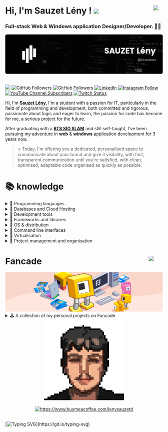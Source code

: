 # Hi, I'm Sauzet Lény !<a href="https://github.com/Drackass/Drackass/blob/main/README_fr.md"><img align="right" src="https://cdn-icons-png.flaticon.com/512/197/197560.png" width="30px" /></a> <img width="30" src="https://raw.githubusercontent.com/MartinHeinz/MartinHeinz/master/wave.gif">
### Full-stack Web & Windows application Designer/Developer. 🧑‍💻

<picture>
  <source media="(prefers-color-scheme: dark)" srcset="https://github.com/Drackass/Drackass/blob/main/banner-dark.png">
  <source media="(prefers-color-scheme: light)" srcset="https://github.com/Drackass/Drackass/blob/main/banner-light.png">
  <img alt="Main Banner" src="https://github.com/Drackass/Drackass/blob/main/banner-dark.png">
</picture>

</br>
</br>

![](https://komarev.com/ghpvc/?username=drackass&style=flat&color=grey)
![GitHub Followers](https://img.shields.io/github/followers/drackass?style=social)
![GitHub Followers](https://img.shields.io/github/stars/drackass?style=social)
[![LinkedIn](https://img.shields.io/badge/LinkedIn-Connect-blue?style=social&logo=linkedin)](https://www.linkedin.com/in/lény-sauzet-931172264/)
[![Instagram Follow](https://img.shields.io/badge/Instagram-Follow-blueviolet?logo=instagram&style=social)](https://www.instagram.com/lenysauzet/)
[![YouTube Channel Subscribers](https://img.shields.io/youtube/channel/subscribers/UCQAR8f6Gq2xdSDdhVAXfWlg?style=social)](https://www.youtube.com/@drack4ss?sub_confirmation=1)
[![Twitch Status](https://img.shields.io/twitch/status/drackass?style=social)](https://twitch.com/drackass)

Hi, I'm [**Sauzet Lény**](http://ent.btssio.net/leny.sauzet/), I'm a student with a passion for IT, particularly in the field of programming and development, both committed and rigorous, passionate about logic and eager to learn, the passion for code has become for me, a serious project for the future.

After graduating with a [**BTS SIO SLAM**](https://www.onisep.fr/ressources/univers-formation/Formations/Post-bac/bts-services-informatiques-aux-organisations-option-b-solutions-logicielles-et-applications-metiers) and still self-taught, I've been pursuing my adventure in **web** & **windows** application development for 3 years now.

> 🔥 Today, I'm offering you a dedicated, personalised space to communicate about your brand and give it visibility, with fast, transparent communication until you're satisfied, with clean, optimised, adaptable code organised as quickly as possible.

# 📚 knowledge
<details>
<summary>📕 Programming languages</summary>
<br/>
  
[![C#](https://img.shields.io/badge/C%23-058c0b?style=for-the-badge&logo=c-sharp&logoColor=white&labelColor=058c0b)](https://docs.microsoft.com/en-us/dotnet/csharp/)

[![C++](https://img.shields.io/badge/C%2B%2B-00417b?style=for-the-badge&logo=c%2B%2B&logoColor=white&labelColor=00417b)](https://www.cplusplus.com/doc/)

[![Visual Basic](https://img.shields.io/badge/Visual%20Basic-004a85?style=for-the-badge&logo=.net&logoColor=white&labelColor=004a85)](https://docs.microsoft.com/en-us/dotnet/visual-basic/)

[![HTML](https://img.shields.io/badge/HTML-d84924?style=for-the-badge&logo=html5&logoColor=white&labelColor=d84924)](https://developer.mozilla.org/en-US/docs/Web/HTML)

[![CSS](https://img.shields.io/badge/CSS-0066b6?style=for-the-badge&logo=css3&logoColor=white&labelColor=#0066b6)](https://developer.mozilla.org/en-US/docs/Web/CSS)

[![Sass](https://img.shields.io/badge/Sass-cd669a?style=for-the-badge&logo=sass&logoColor=white&labelColor=cd669a)](https://sass-lang.com/)

[![PHP](https://img.shields.io/badge/PHP-4c5789?style=for-the-badge&logo=php&logoColor=white&labelColor=4c5789)](https://www.php.net/manual/en/)

[![JavaScript](https://img.shields.io/badge/JavaScript-ead41c?style=for-the-badge&logo=javascript&logoColor=black&labelColor=ead41c)](https://developer.mozilla.org/en-US/docs/Web/JavaScript)

[![Python](https://img.shields.io/badge/Python-336d9d?style=for-the-badge&logo=python&logoColor=white&labelColor=336d9d)](https://docs.python.org/3/)

[![Node.js](https://img.shields.io/badge/Node.js-539e43?style=for-the-badge&logo=node.js&logoColor=white&labelColor=539e43)](https://nodejs.org/en/docs/)

[![Scratch](https://img.shields.io/badge/Scratch-ec9f37?style=for-the-badge&logo=scratch&logoColor=white&labelColor=ec9f37)](https://en.scratch-wiki.info/wiki/Scratch_Wiki_Home)

![Java](https://img.shields.io/badge/java-%23ED8B00.svg?style=for-the-badge&logo=openjdk&logoColor=white)

![Markdown](https://img.shields.io/badge/markdown-%23000000.svg?style=for-the-badge&logo=markdown&logoColor=white)

![TypeScript](https://img.shields.io/badge/typescript-%23007ACC.svg?style=for-the-badge&logo=typescript&logoColor=white)

</details>

<details>
<summary>📗 Databases and Cloud Hosting</summary>
<br/>

[![GitHub Pages](https://img.shields.io/badge/GitHub%20Pages-1d2024?style=for-the-badge&logo=github&logoColor=white&labelColor=1d2024)](https://docs.github.com/en/pages)

[![MySQL](https://img.shields.io/badge/MySQL-d88700?style=for-the-badge&logo=mysql&logoColor=white&labelColor=d88700)](https://dev.mysql.com/doc/)

[![SQL Server](https://img.shields.io/badge/SQL%20Server-cf0513?style=for-the-badge&logo=microsoft%20sql%20server&logoColor=white&labelColor=cf0513)](https://docs.microsoft.com/en-us/sql/ssms/sql-server-management-studio-ssms)

[![MariaDB](https://img.shields.io/badge/MariaDB-c0765a?style=for-the-badge&logo=mariadb&logoColor=white&labelColor=c0765a)](https://mariadb.com/docs/)

[![Oracle](https://img.shields.io/badge/Oracle-be4331?style=for-the-badge&logo=oracle&logoColor=white&labelColor=be4331)](https://docs.oracle.com/en/)

[![SQLite](https://img.shields.io/badge/SQLite-1398e0?style=for-the-badge&logo=sqlite&logoColor=white&labelColor=1398e0)](https://www.sqlite.org/docs.html)

[![PhpMyAdmin](https://img.shields.io/badge/PhpMyAdmin-ff9800?style=for-the-badge&logo=phpmyadmin&logoColor=white&labelColor=ff9800)](https://docs.phpmyadmin.net/en/)

[![HeidiSQL](https://img.shields.io/badge/HeidiSQL-328400?style=for-the-badge&labelColor=328400)](https://www.heidisql.com/help.php)

[![AJAX](https://img.shields.io/badge/AJAX-308bc9?style=for-the-badge&logo=ajax&logoColor=white)](https://api.jquery.com/category/ajax/)

[![SQL](https://img.shields.io/badge/SQL-3199da?style=for-the-badge&logoColor=white&labelColor=3199da)](https://www.w3schools.com/sql/)

![Supabase](https://img.shields.io/badge/Supabase-3ECF8E?style=for-the-badge&logo=supabase&logoColor=white)

![Postman](https://img.shields.io/badge/Postman-FF6C37?style=for-the-badge&logo=postman&logoColor=white)

</details>

<details>
<summary>📘 Development tools</summary>
<br/>

[![Visual Studio](https://img.shields.io/badge/Visual%20Studio-662e93?style=for-the-badge&logo=visual%20studio&logoColor=white&labelColor=662e93)](https://docs.microsoft.com/en-us/visualstudio/)

[![VS Code](https://img.shields.io/badge/VS%20Code-038fd6?style=for-the-badge&logo=visual%20studio%20code&logoColor=white&labelColor=038fd6)](https://code.visualstudio.com/docs/)

[![NetBeans](https://img.shields.io/badge/NetBeans-1a65bc?style=for-the-badge&logo=apache%20netbeans%20ide&logoColor=white&labelColor=1a65bc)](https://netbeans.apache.org/kb/docs/)

[![Stack Overflow](https://img.shields.io/badge/Stack%20Overflow-f48024?style=for-the-badge&logo=stack-overflow&logoColor=white&labelColor=f48024)](https://stackoverflow.com/)

[![Chat GPT](https://img.shields.io/badge/Chat%20GPT-15997a?style=for-the-badge&logo=openai&logoColor=white&labelColor=15997a)](https://platform.openai.com/docs/)

[![Fancade](https://img.shields.io/badge/Fancade-%23edaf00?style=for-the-badge&logo=Square&logoColor=white&labelColor=edaf00)](https://www.fancade.com/)

[![UwAmp](https://img.shields.io/badge/UwAmp-2e2fad?style=for-the-badge&logo=apache&logoColor=white&labelColor=2e2fad)](https://www.uwamp.com/en/)

[![Wamp](https://img.shields.io/badge/Wamp-f70094?style=for-the-badge&logo=webflow&logoColor=white&labelColor=f70094)](https://www.wampserver.com/en/)

![CodePen](https://img.shields.io/badge/Codepen-000000?style=for-the-badge&logo=codepen&logoColor=white)

![Vite](https://img.shields.io/badge/vite-%23646CFF.svg?style=for-the-badge&logo=vite&logoColor=white)

![Vercel](https://img.shields.io/badge/vercel-%23000000.svg?style=for-the-badge&logo=vercel&logoColor=white)

![Jupyter Notebook](https://img.shields.io/badge/jupyter-%23FA0F00.svg?style=for-the-badge&logo=jupyter&logoColor=white)

</details>

<details>
<summary>📙 Frameworks and libraries</summary>
<br/>
  
[![Bootstrap](https://img.shields.io/badge/Bootstrap-553e7a?style=for-the-badge&logo=bootstrap&logoColor=white&labelColor=553e7a)](https://getbootstrap.com/docs/)

[![Tailwind CSS](https://img.shields.io/badge/Tailwind%20CSS-01b7d6?style=for-the-badge&logo=tailwind%20css&logoColor=white&labelColor=01b7d6)](https://tailwindcss.com/docs/)

[![.NET Framework](https://img.shields.io/badge/.NET%20Framework-5027d5?style=for-the-badge&logo=.net&logoColor=white&labelColor=5027d5)](https://docs.microsoft.com/en-us/dotnet/framework/)

[![Arduino](https://img.shields.io/badge/Arduino-00979c?style=for-the-badge&logo=arduino&logoColor=white&labelColor=00979c)](https://www.arduino.cc/reference/en/)

[![WordPress](https://img.shields.io/badge/WordPress-00769c?style=for-the-badge&logo=wordpress&logoColor=white&labelColor=00769c)](https://wordpress.org/support/)

[![Webflow](https://img.shields.io/badge/Webflow-4353FF?style=for-the-badge&logo=webflow&logoColor=white&labelColor=4353FF)](https://university.webflow.com/)

[![React](https://img.shields.io/badge/React-61DAFB?style=for-the-badge&logo=react&logoColor=white&labelColor=61DAFB)](https://reactjs.org/docs/)

[![Next.js](https://img.shields.io/badge/Next.js-000000?style=for-the-badge&logo=next.js&logoColor=white&labelColor=000000)](https://nextjs.org/docs/)

![Gulp](https://img.shields.io/badge/GULP-%23CF4647.svg?style=for-the-badge&logo=gulp&logoColor=white)

[![jQuery](https://img.shields.io/badge/jQuery-1064a5?style=for-the-badge&logo=jquery&logoColor=white&labelColor=1064a5)](https://api.jquery.com/)

![Threejs](https://img.shields.io/badge/threejs-black?style=for-the-badge&logo=three.js&logoColor=white)

![NumPy](https://img.shields.io/badge/numpy-%23013243.svg?style=for-the-badge&logo=numpy&logoColor=white)

</details>

<details>
<summary>📓 OS & distribution</summary>
<br/>
  
[![Linux](https://img.shields.io/badge/Linux-ffb400?style=for-the-badge&logo=linux&logoColor=white&labelColor=ffb400)]()

[![Windows](https://img.shields.io/badge/Windows-00afef?style=for-the-badge&logo=windows&logoColor=white&labelColor=00afef)]()

![Debian](https://img.shields.io/badge/Debian-D70A53?style=for-the-badge&logo=debian&logoColor=white)

![Fedora](https://img.shields.io/badge/Fedora-294172?style=for-the-badge&logo=fedora&logoColor=white)

![Kali](https://img.shields.io/badge/Kali-268BEE?style=for-the-badge&logo=kalilinux&logoColor=white)

![Ubuntu](https://img.shields.io/badge/Ubuntu-E95420?style=for-the-badge&logo=ubuntu&logoColor=white)

</details>

<details>
<summary>📒 Command line interfaces</summary>
<br/>
  
[![Bash](https://img.shields.io/badge/Bash-3e474a?style=for-the-badge&logo=gnu%20bash&logoColor=white&labelColor=3e474a)](https://www.gnu.org/software/bash/manual/bash.html)

[![PowerShell](https://img.shields.io/badge/PowerShell-207bcc?style=for-the-badge&logo=powershell&logoColor=white&labelColor=207bcc)](https://docs.microsoft.com/en-us/powershell/)

</details>

<details>
<summary>📔 Virtualisation</summary>
<br/>

[![VM VirtualBox](https://img.shields.io/badge/VM%20VirtualBox-21416a?style=for-the-badge&logo=virtualbox&logoColor=white&labelColor=21416a)](https://www.virtualbox.org/wiki/Documentation)

[![Docker](https://img.shields.io/badge/Docker-2496ed?style=for-the-badge&logo=docker&logoColor=white&labelColor=#2496ed)](https://docs.docker.com/)

</details>

<details>
<summary>📃 Project management and organisation</summary>
<br/>
  
[![Notion](https://img.shields.io/badge/Notion-f7f6f3?style=for-the-badge&logo=notion&logoColor=black&labelColor=f7f6f3)](https://www.notion.so/product)

[![Trello](https://img.shields.io/badge/Trello-0079bf?style=for-the-badge&logo=trello&logoColor=white&labelColor=0079bf)](https://help.trello.com/)

[![Obsidian](https://img.shields.io/badge/Obsidian-4934a1?style=for-the-badge&logo=obsidian&logoColor=white&labelColor=4934a1)](https://help.obsidian.md/)

[![Discord](https://img.shields.io/badge/Discord-5662f6?style=for-the-badge&logo=discord&logoColor=white&labelColor=5662f6)](https://support.discord.com/hc/en-us)

[![Git](https://img.shields.io/badge/Git-f05033?style=for-the-badge&logo=git&logoColor=white&labelColor=f05033)](https://git-scm.com/doc)

[![GitHub](https://img.shields.io/badge/GitHub-1d2024?style=for-the-badge&logo=github&logoColor=white&labelColor=1d2024)](https://docs.github.com/en)

</details>

# Fancade <a href="https://www.fancade.com/"><img align="right" src="https://www.fancade.com/press/fancade-mascot.png" width="45px" /></a>

<img alt="fancade banner" src="https://github.com/Drackass/Drackass/blob/main/banner-fancade.png">

<details>
<summary>🕹️ A collection of my personal projects on Fancade</summary>
<br/>
  
<table style="width:100%">
<tr>
<td>
<a href="https://play.fancade.com/64804F37FCD99A0D">
<img src="https://www.fancade.com/images/64804F37FCD99A0D.jpg">
</a>
</td>
<td>
<a href="https://play.fancade.com/6460AD3DC0E94F7D">
<img src="https://www.fancade.com/images/6460AD3DC0E94F7D.jpg">
</a>
</td>
<td>
<a href="https://play.fancade.com/63F79C3910E0E75B">
<img src="https://www.fancade.com/images/63F79C3910E0E75B.jpg">
</a>
</td>
<td>
<a href="https://play.fancade.com/63A5F1C06902974F">
<img src="https://www.fancade.com/images/63A5F1C06902974F.jpg">
</a>
</td>
</tr>

<tr>
<td>
<a href="https://play.fancade.com/635684E6B16CC9B5">
<img src="https://www.fancade.com/images/635684E6B16CC9B5.jpg">
</a>
</td>
<td>
<a href="https://play.fancade.com/633980F3D474E8D4">
<img src="https://www.fancade.com/images/633980F3D474E8D4.jpg">
</a>
</td>
<td>
<a href="https://play.fancade.com/6302A35860C1225B">
<img src="https://www.fancade.com/images/6302A35860C1225B.jpg">
</a>
</td>
<td>
<a href="https://play.fancade.com/62FA3EAB3F74DED1">
<img src="https://www.fancade.com/images/62FA3EAB3F74DED1.jpg">
</a>
</td>
</tr>

<tr>
<td>
<a href="https://play.fancade.com/62F94B81E4C9B1CC">
<img src="https://www.fancade.com/images/62F94B81E4C9B1CC.jpg">
</a>
</td>
<td>
<a href="https://play.fancade.com/62F28E56FC46F03E">
<img src="https://www.fancade.com/images/62F28E56FC46F03E.jpg">
</a>
</td>
<td>
<a href="https://play.fancade.com/62E505FE215783C5">
<img src="https://www.fancade.com/images/62E505FE215783C5.jpg">
</a>
</td>
<td>
<a href="https://play.fancade.com/62D49AA505A17347">
<img src="https://www.fancade.com/images/62D49AA505A17347.jpg">
</a>
</td>
</tr>

<tr>
<td>
<a href="https://play.fancade.com/62CAEE85CDD98FBA">
<img src="https://www.fancade.com/images/62CAEE85CDD98FBA.jpg">
</a>
</td>
<td>
<a href="https://play.fancade.com/62C591C18D4D6372">
<img src="https://www.fancade.com/images/62C591C18D4D6372.jpg">
</a>
</td>
<td>
<a href="https://play.fancade.com/6287746E389A3201">
<img src="https://www.fancade.com/images/6287746E389A3201.jpg">
</a>
</td>
<td>
<a href="https://play.fancade.com/628A370DD74AA768">
<img src="https://www.fancade.com/images/628A370DD74AA768.jpg">
</a>
</td>
</tr>

<tr>
<td>
<a href="https://play.fancade.com/61EC14298B64A5E8">
<img src="https://www.fancade.com/images/61EC14298B64A5E8.jpg">
</a>
</td>
<td>
<a href="https://play.fancade.com/62841BD8B4AD7465">
<img src="https://www.fancade.com/images/62841BD8B4AD7465.jpg">
</a>
</td>
<td>
<a href="https://play.fancade.com/626433ED4DFFFCC4">
<img src="https://www.fancade.com/images/626433ED4DFFFCC4.jpg">
</a>
</td>
<td>
<a href="https://play.fancade.com/61A374C41892AF00">
<img src="https://www.fancade.com/images/61A374C41892AF00.jpg">
</a>
</td>
</tr>

<tr>
<td>
<a href="https://play.fancade.com/621FD862B546FFDF">
<img src="https://www.fancade.com/images/621FD862B546FFDF.jpg">
</a>
</td>
<td>
<a href="https://play.fancade.com/61FBFD7405CE9282">
<img src="https://www.fancade.com/images/61FBFD7405CE9282.jpg">
</a>
</td>
<td>
<a href="https://play.fancade.com/610963CFCD5473C6">
<img src="https://www.fancade.com/images/610963CFCD5473C6.jpg">
</a>
</td>
<td>
<a href="https://play.fancade.com/61E49A1BAAB31A3F">
<img src="https://www.fancade.com/images/61E49A1BAAB31A3F.jpg">
</a>
</td>
</tr>

<tr>
<td>
<a href="https://play.fancade.com/61C9E5817D166AE5">
<img src="https://www.fancade.com/images/61C9E5817D166AE5.jpg">
</a>
</td>
<td>
<a href="https://play.fancade.com/61ED3B357DA0659C">
<img src="https://www.fancade.com/images/61ED3B357DA0659C.jpg">
</a>
</td>
<td>
<a href="https://play.fancade.com/61EDA1EC375FF05A">
<img src="https://www.fancade.com/images/61EDA1EC375FF05A.jpg">
</a>
</td>
<td>
<a href="https://play.fancade.com/610D26FB7E67D253">
<img src="https://www.fancade.com/images/610D26FB7E67D253.jpg">
</a>
</td>
</tr>

<tr>
<td>
<a href="https://play.fancade.com/61BF7845F5727F3E">
<img src="https://www.fancade.com/images/61BF7845F5727F3E.jpg">
</a>
</td>
<td>
<a href="https://play.fancade.com/611103E16D6848B4">
<img src="https://www.fancade.com/images/611103E16D6848B4.jpg">
</a>
</td>
<td>
<a href="https://play.fancade.com/61E526530DA3D580">
<img src="https://www.fancade.com/images/61E526530DA3D580.jpg">
</a>
</td>
<td>
<a href="https://play.fancade.com/610CE3EF160BD249">
<img src="https://www.fancade.com/images/610CE3EF160BD249.jpg">
</a>
</td>
</tr>

<tr>
<td>
<a href="https://play.fancade.com/60FC3E3C0F1D16A6">
<img src="https://www.fancade.com/images/60FC3E3C0F1D16A6.jpg">
</a>
</td>
<td>
<a href="https://play.fancade.com/61EC7B608CAEEAF0">
<img src="https://www.fancade.com/images/61EC7B608CAEEAF0.jpg">
</a>
</td>
<td>
<a href="https://play.fancade.com/60CC5815FCB74D24">
<img src="https://www.fancade.com/images/60CC5815FCB74D24.jpg">
</a>
</td>
<td>
<a href="https://play.fancade.com/61BA1834354C1827">
<img src="https://www.fancade.com/images/61BA1834354C1827.jpg">
</a>
</td>
</tr>
</table>

</details>

<div align="center">
  <img alt="Pixel art of sauzet lény" src="https://github.com/Drackass/Drackass/blob/main/me.png">  
  </br>
  </br>
  <a href="https://www.buymeacoffee.com/lenysauzetd"> 
    <img src="https://cdn.buymeacoffee.com/buttons/v2/default-yellow.png" width="250" alt="https://www.buymeacoffee.com/lenysauzetd" />
  </a>
</div>

</br>

[![Typing SVG](https://readme-typing-svg.demolab.com?font=Source+Code+Pro+&size=30&pause=2001&color=656D76&background=FFFFFF00&center=true&width=2000&height=40&lines=In+the+world+of+programming%2C+every+bug+is+an+opportunity+to+learn+and+progress.;Code+is+poetry+in+motion%2C+transforming+abstract+ideas+into+tangible+reality.;The+best+code+is+code+that+needs+no+comment%2C+because+it's+so+clear+and+elegant+that+it+speaks+for+itself.;Development+is+an+art+where+the+limits+are+pushed+back+every+day%2C+and+where+imagination+is+the+only+constraint.;The+developer+is+not+a+creator+of+software%2C+but+a+sculptor+of+logic.;In+development%2C+patience+is+a+virtue%2C+perseverance+is+a+skill+and+passion+is+a+necessity.;Programming+is+a+subtle+dance+between+human+intelligence+and+the+power+of+machines.;Development+is+like+an+infinite+jigsaw+puzzle%3A+each+line+of+code+is+a+piece+that+fits+together+to+create+a+functional+whole.;The+quality+of+a+code+is+not+measured+by+its+length%2C+but+by+its+clarity+and+its+ability+to+solve+problems.;The+real+power+of+development+lies+in+collaboration%3A+together+we+can+achieve+incredible+things.)](https://git.io/typing-svg)

